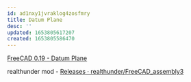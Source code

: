 ```yaml
---
id: ad1nxy1jvraklog4zosfmry
title: Datum Plane
desc: ''
updated: 1653805617207
created: 1653805586470
---
```


[FreeCAD 0.19 - Datum Plane](https://www.youtube.com/watch?v=8DCsPCwWT3o)

realthunder mod - [Releases · realthunder/FreeCAD_assembly3](https://github.com/realthunder/FreeCAD_assembly3/releases)